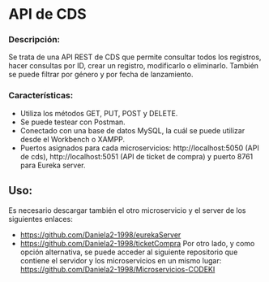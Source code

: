 # API de CDS

### Descripción: 
Se trata de una API REST de CDS que permite consultar todos los registros, hacer consultas por ID, crear un registro, modificarlo o eliminarlo. También se puede filtrar por género y por fecha de lanzamiento.

### Características:
* Utiliza los métodos GET, PUT, POST y DELETE.
* Se puede testear con Postman.
* Conectado con una base de datos MySQL, la cuál se puede utilizar desde el Workbench o XAMPP.
* Puertos asignados para cada microservicios: http://localhost:5050 (API de cds), http://localhost:5051 (API de ticket de compra) y puerto 8761 para Eureka server.

## Uso:
Es necesario descargar también el otro microservicio y el server de los siguientes enlaces:
* https://github.com/Daniela2-1998/eurekaServer
* https://github.com/Daniela2-1998/ticketCompra
Por otro lado, y como opción alternativa, se puede acceder al siguiente repositorio que contiene el servidor y los microservicios en un mismo lugar: https://github.com/Daniela2-1998/Microservicios-CODEKI
